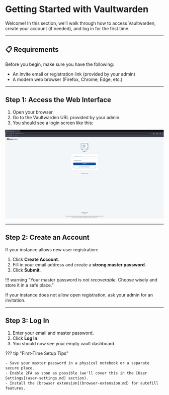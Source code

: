 # Getting Started with Vaultwarden

Welcome! In this section, we’ll walk through how to access Vaultwarden, create your account (if needed), and log in for the first time.

---

## 📋 Requirements

Before you begin, make sure you have the following:

- An invite email or registration link (provided by your admin)
- A modern web browser (Firefox, Chrome, Edge, etc.)

---

## Step 1: Access the Web Interface

1. Open your browser.
2. Go to the Vaultwarden URL provided by your admin.
3. You should see a login screen like this:  

![Vaultwarden login screen screenshot](vaulthome.png)

---

## Step 2: Create an Account

If your instance allows new user registration:

1. Click **Create Account**.
2. Fill in your email address and create a **strong master password**.
3. Click **Submit**.

!!! warning "Your master password is *not recoverable*. Choose wisely and store it in a safe place."

If your instance does not allow open registration, ask your admin for an invitation.

---

## Step 3: Log In

1. Enter your email and master password.
2. Click **Log In**.
3. You should now see your empty vault dashboard.

??? tip "First-Time Setup Tips"

    - Save your master password in a physical notebook or a separate secure place.
    - Enable 2FA as soon as possible (we'll cover this in the [User Settings](user-settings.md) section).
    - Install the [browser extension](browser-extension.md) for autofill features.

<br>

 


